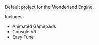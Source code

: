 Default project for the Wonderland Engine.

Includes:
  - Animated Gamepads
  - Console VR
  - Easy Tune
